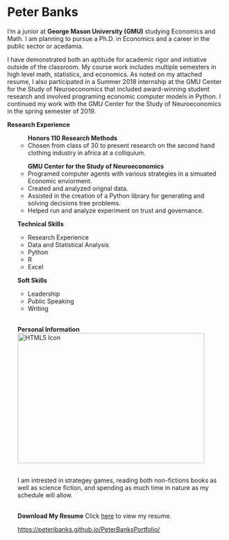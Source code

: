 

# Peter Banks 

I’m a junior at <b>George Mason University (GMU)</b> studying Economics and Math. I am planning to pursue a Ph.D. in Economics and a career in the public sector or acedamia.

I have demonstrated both an aptitude for academic rigor and initiative outside of the classroom. My course work includes multiple semesters in high level math, statistics, and economics. As noted on my attached resume, I also participated in a Summer 2018 internship at the GMU Center for the Study of Neuroeconomics that included award-winning student research and involved programing economic computer models in Python. I continued my work with the GMU Center for the Study of Neuroeconomics in the spring semester of 2019. 

<b> Research Experience </b>
<ul>
  <ul> <b>Honors 110 Research Methods</b>
    <li>  Chosen from class of 30 to present research on the second hand clothing industry in africa at a colliquium.</li>
  </ul> 
  <ul> <b>GMU Center for the Study of Neuroeconomics</b>
    <li>  Programed computer agents with various strategies in a simuated Economic enviorment.</li>
    <li>  Created and analyzed orignal data.</li>
    <li>  Assisted in the creation of a Python library for generating and solving decisions tree problems.</li>
    <li>  Helped run and analyze experiment on trust and governance.</li>
  </ul> 


<b> Technical Skills </b>
<ul>
  <li>Research Experience</li>
  <li>Data and Statistical Analysis</li>
  <li>Python</li>
  <li>R</li>
  <li>Excel</li>
</ul>

<b> Soft Skills </b> 
<ul>
  <li>Leadership</li>
  <li>Public Speaking</li>
  <li>Writing</li>
</ul>


<br> <b> Personal Information </b>
<br> <img src="https://github.com/peteribanks/PeterBanksPortfolio/blob/master/MEZ_1524.jpg" alt="HTML5 Icon" width="430" height="300">
<br> 

<br> I am intrested in strategey games, reading both non-fictions books as well as science fiction, and spending as much time in nature as my schedule will allow. 


<br> <b>Download My Resume</b>
Click <a href="https://docs.google.com/gview?url=https://github.com/peteribanks/PeterBanksPortfolio/raw/master/Banks_ResumeCV%202019%20-%20PDF.pdf">here</a> to view my resume.
 
https://peteribanks.github.io/PeterBanksPortfolio/
